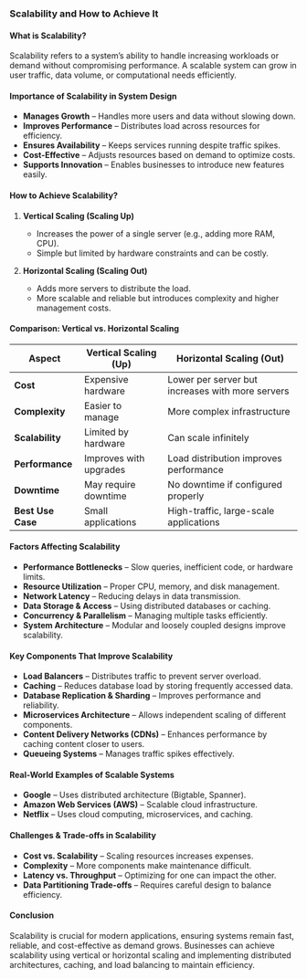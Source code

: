 ### **Scalability and How to Achieve It**  

#### **What is Scalability?**  
Scalability refers to a system’s ability to handle increasing workloads or demand without compromising performance. A scalable system can grow in user traffic, data volume, or computational needs efficiently.  

#### **Importance of Scalability in System Design**  
- **Manages Growth** – Handles more users and data without slowing down.  
- **Improves Performance** – Distributes load across resources for efficiency.  
- **Ensures Availability** – Keeps services running despite traffic spikes.  
- **Cost-Effective** – Adjusts resources based on demand to optimize costs.  
- **Supports Innovation** – Enables businesses to introduce new features easily.  

#### **How to Achieve Scalability?**  

1. **Vertical Scaling (Scaling Up)**  
   - Increases the power of a single server (e.g., adding more RAM, CPU).  
   - Simple but limited by hardware constraints and can be costly.  

2. **Horizontal Scaling (Scaling Out)**  
   - Adds more servers to distribute the load.  
   - More scalable and reliable but introduces complexity and higher management costs.  

#### **Comparison: Vertical vs. Horizontal Scaling**  
| Aspect            | Vertical Scaling (Up) | Horizontal Scaling (Out) |
|------------------|--------------------|--------------------|
| **Cost**         | Expensive hardware  | Lower per server but increases with more servers |
| **Complexity**   | Easier to manage   | More complex infrastructure |
| **Scalability**  | Limited by hardware | Can scale infinitely |
| **Performance**  | Improves with upgrades | Load distribution improves performance |
| **Downtime**     | May require downtime | No downtime if configured properly |
| **Best Use Case** | Small applications | High-traffic, large-scale applications |

#### **Factors Affecting Scalability**  
- **Performance Bottlenecks** – Slow queries, inefficient code, or hardware limits.  
- **Resource Utilization** – Proper CPU, memory, and disk management.  
- **Network Latency** – Reducing delays in data transmission.  
- **Data Storage & Access** – Using distributed databases or caching.  
- **Concurrency & Parallelism** – Managing multiple tasks efficiently.  
- **System Architecture** – Modular and loosely coupled designs improve scalability.  

#### **Key Components That Improve Scalability**  
- **Load Balancers** – Distributes traffic to prevent server overload.  
- **Caching** – Reduces database load by storing frequently accessed data.  
- **Database Replication & Sharding** – Improves performance and reliability.  
- **Microservices Architecture** – Allows independent scaling of different components.  
- **Content Delivery Networks (CDNs)** – Enhances performance by caching content closer to users.  
- **Queueing Systems** – Manages traffic spikes effectively.  

#### **Real-World Examples of Scalable Systems**  
- **Google** – Uses distributed architecture (Bigtable, Spanner).  
- **Amazon Web Services (AWS)** – Scalable cloud infrastructure.  
- **Netflix** – Uses cloud computing, microservices, and caching.  

#### **Challenges & Trade-offs in Scalability**  
- **Cost vs. Scalability** – Scaling resources increases expenses.  
- **Complexity** – More components make maintenance difficult.  
- **Latency vs. Throughput** – Optimizing for one can impact the other.  
- **Data Partitioning Trade-offs** – Requires careful design to balance efficiency.  

#### **Conclusion**  
Scalability is crucial for modern applications, ensuring systems remain fast, reliable, and cost-effective as demand grows. Businesses can achieve scalability using vertical or horizontal scaling and implementing distributed architectures, caching, and load balancing to maintain efficiency.  
